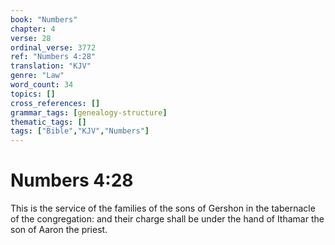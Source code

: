 ```yaml
---
book: "Numbers"
chapter: 4
verse: 28
ordinal_verse: 3772
ref: "Numbers 4:28"
translation: "KJV"
genre: "Law"
word_count: 34
topics: []
cross_references: []
grammar_tags: [genealogy-structure]
thematic_tags: []
tags: ["Bible","KJV","Numbers"]
---
```


# Numbers 4:28

This is the service of the families of the sons of Gershon in the tabernacle of the congregation: and their charge shall be under the hand of Ithamar the son of Aaron the priest.
